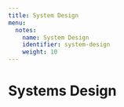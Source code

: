 ```yaml
---
title: System Design
menu:
  notes:
    name: System Design
    identifier: system-design
    weight: 10
---
```


# Systems Design
